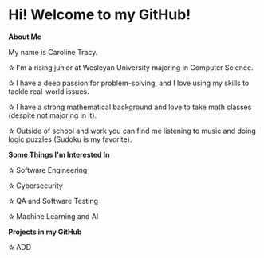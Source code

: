 # Hi! Welcome to my GitHub!

**About Me**

My name is Caroline Tracy. 

✰ I'm a rising junior at Wesleyan University majoring in Computer Science. 

✰ I have a deep passion for problem-solving, and I love using my skills to tackle real-world issues. 

✰ I have a strong mathematical background and love to take math classes (despite not majoring in it). 

✰ Outside of school and work you can find me listening to music and doing logic puzzles (Sudoku is my favorite).

**Some Things I'm Interested In**

✰ Software Engineering

✰ Cybersecurity

✰ QA and Software Testing

✰ Machine Learning and AI

**Projects in my GitHub**

✰ ADD
